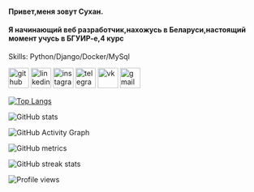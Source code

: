 #### Привет,меня зовут Сухан.
#### Я начинающий веб разработчик,нахожусь в Беларуси,настоящий момент учусь в БГУИР-е,4 курс

Skills: Python/Django/Docker/MySql



[<img src='https://cdn.jsdelivr.net/npm/simple-icons@3.0.1/icons/github.svg' alt='github' height='40'>](https://github.com/Suhan9)  [<img src='https://cdn.jsdelivr.net/npm/simple-icons@3.0.1/icons/linkedin.svg' alt='linkedin' height='40'>](https://www.linkedin.com/in/https://www.linkedin.com/in/suhan-gadamov-3601b8231//)  [<img src='https://cdn.jsdelivr.net/npm/simple-icons@3.0.1/icons/instagram.svg' alt='instagram' height='40'>](https://www.instagram.com/gadamovv9/)  [<img src='https://cdn.jsdelivr.net/npm/simple-icons@3.0.1/icons/telegram.svg' alt='telegram' height='40'>](@cringemaker666)  [<img src='https://cdn.jsdelivr.net/npm/simple-icons@3.0.1/icons/vk.svg' alt='vk' height='40'>](https://vk.com/cyaidiot)  [<img src='https://cdn.jsdelivr.net/npm/simple-icons@3.0.1/icons/gmail.svg' alt='gmail' height='40'>](gadamowsuhan@gmail.com)  

[![Top Langs](https://github-readme-stats.vercel.app/api/top-langs/?username=Suhan9)](https://github.com/anuraghazra/github-readme-stats)

![GitHub stats](https://github-readme-stats.vercel.app/api?username=Suhan9&show_icons=true)  

![GitHub Activity Graph](https://activity-graph.herokuapp.com/graph?username=Suhan9)  

![GitHub metrics](https://metrics.lecoq.io/Suhan9)  

![GitHub streak stats](https://streak-stats.demolab.com/?user=Suhan9)  

![Profile views](https://gpvc.arturio.dev/Suhan9)  
